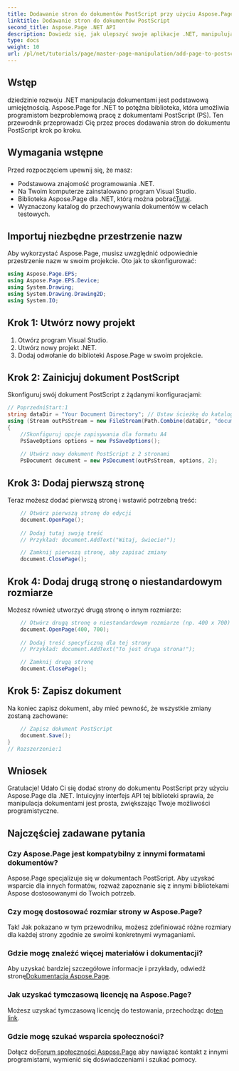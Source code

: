 ```yaml
---
title: Dodawanie stron do dokumentów PostScript przy użyciu Aspose.Page dla .NET
linktitle: Dodawanie stron do dokumentów PostScript
second_title: Aspose.Page .NET API
description: Dowiedz się, jak ulepszyć swoje aplikacje .NET, manipulując dokumentami PostScript za pomocą Aspose.Page. Ten przewodnik krok po kroku zawiera jasne instrukcje dotyczące inicjowania dokumentu.
type: docs
weight: 10
url: /pl/net/tutorials/page/master-page-manipulation/add-page-to-postscript-document/
---
```

## Wstęp

dziedzinie rozwoju .NET manipulacja dokumentami jest podstawową umiejętnością. Aspose.Page for .NET to potężna biblioteka, która umożliwia programistom bezproblemową pracę z dokumentami PostScript (PS). Ten przewodnik przeprowadzi Cię przez proces dodawania stron do dokumentu PostScript krok po kroku.

## Wymagania wstępne

Przed rozpoczęciem upewnij się, że masz:

- Podstawowa znajomość programowania .NET.
- Na Twoim komputerze zainstalowano program Visual Studio.
-  Biblioteka Aspose.Page dla .NET, którą można pobrać[Tutaj](https://releases.aspose.com/page/net/).
- Wyznaczony katalog do przechowywania dokumentów w celach testowych.

## Importuj niezbędne przestrzenie nazw

Aby wykorzystać Aspose.Page, musisz uwzględnić odpowiednie przestrzenie nazw w swoim projekcie. Oto jak to skonfigurować:

```csharp
using Aspose.Page.EPS;
using Aspose.Page.EPS.Device;
using System.Drawing;
using System.Drawing.Drawing2D;
using System.IO;
```

## Krok 1: Utwórz nowy projekt

1. Otwórz program Visual Studio.
2. Utwórz nowy projekt .NET.
3. Dodaj odwołanie do biblioteki Aspose.Page w swoim projekcie.

## Krok 2: Zainicjuj dokument PostScript

Skonfiguruj swój dokument PostScript z żądanymi konfiguracjami:

```csharp
// PoprzedniStart:1
string dataDir = "Your Document Directory"; // Ustaw ścieżkę do katalogu dokumentów
using (Stream outPsStream = new FileStream(Path.Combine(dataDir, "document1.ps"), FileMode.Create))
{
    //Skonfiguruj opcje zapisywania dla formatu A4
    PsSaveOptions options = new PsSaveOptions();
    
    // Utwórz nowy dokument PostScript z 2 stronami
    PsDocument document = new PsDocument(outPsStream, options, 2);
```

## Krok 3: Dodaj pierwszą stronę

Teraz możesz dodać pierwszą stronę i wstawić potrzebną treść:

```csharp
    // Otwórz pierwszą stronę do edycji
    document.OpenPage();
    
    // Dodaj tutaj swoją treść
    // Przykład: document.AddText("Witaj, świecie!");

    // Zamknij pierwszą stronę, aby zapisać zmiany
    document.ClosePage();
```

## Krok 4: Dodaj drugą stronę o niestandardowym rozmiarze

Możesz również utworzyć drugą stronę o innym rozmiarze:

```csharp
    // Otwórz drugą stronę o niestandardowym rozmiarze (np. 400 x 700)
    document.OpenPage(400, 700);
    
    // Dodaj treść specyficzną dla tej strony
    // Przykład: document.AddText("To jest druga strona!");

    // Zamknij drugą stronę
    document.ClosePage();
```

## Krok 5: Zapisz dokument

Na koniec zapisz dokument, aby mieć pewność, że wszystkie zmiany zostaną zachowane:

```csharp
    // Zapisz dokument PostScript
    document.Save();
}
// Rozszerzenie:1
```

## Wniosek

Gratulacje! Udało Ci się dodać strony do dokumentu PostScript przy użyciu Aspose.Page dla .NET. Intuicyjny interfejs API tej biblioteki sprawia, że manipulacja dokumentami jest prosta, zwiększając Twoje możliwości programistyczne.

## Najczęściej zadawane pytania

### Czy Aspose.Page jest kompatybilny z innymi formatami dokumentów?  
Aspose.Page specjalizuje się w dokumentach PostScript. Aby uzyskać wsparcie dla innych formatów, rozważ zapoznanie się z innymi bibliotekami Aspose dostosowanymi do Twoich potrzeb.

### Czy mogę dostosować rozmiar strony w Aspose.Page?  
Tak! Jak pokazano w tym przewodniku, możesz zdefiniować różne rozmiary dla każdej strony zgodnie ze swoimi konkretnymi wymaganiami.

### Gdzie mogę znaleźć więcej materiałów i dokumentacji?  
 Aby uzyskać bardziej szczegółowe informacje i przykłady, odwiedź stronę[Dokumentacja Aspose.Page](https://reference.aspose.com/page/net/).

### Jak uzyskać tymczasową licencję na Aspose.Page?  
 Możesz uzyskać tymczasową licencję do testowania, przechodząc do[ten link](https://purchase.conholdate.com/temporary-license/).

### Gdzie mogę szukać wsparcia społeczności?  
 Dołącz do[Forum społeczności Aspose.Page](https://forum.aspose.com/c/page/39) aby nawiązać kontakt z innymi programistami, wymienić się doświadczeniami i szukać pomocy.